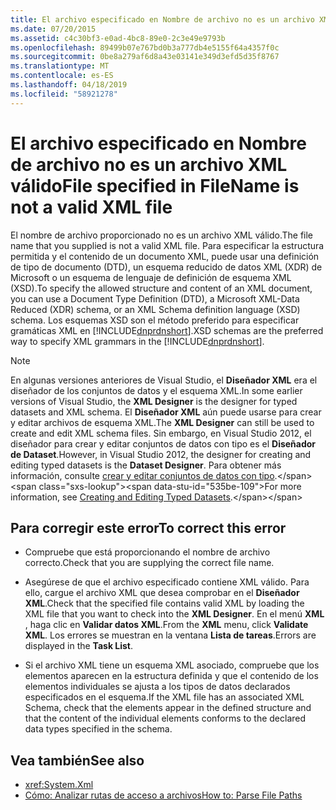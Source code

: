 ```yaml
---
title: El archivo especificado en Nombre de archivo no es un archivo XML válido
ms.date: 07/20/2015
ms.assetid: c4c30bf3-e0ad-4bc8-89e0-2c3e49e9793b
ms.openlocfilehash: 89499b07e767bd0b3a777db4e5155f64a4357f0c
ms.sourcegitcommit: 0be8a279af6d8a43e03141e349d3efd5d35f8767
ms.translationtype: MT
ms.contentlocale: es-ES
ms.lasthandoff: 04/18/2019
ms.locfileid: "58921278"
---
```

# <a name="file-specified-in-filename-is-not-a-valid-xml-file"></a><span data-ttu-id="535be-102">El archivo especificado en Nombre de archivo no es un archivo XML válido</span><span class="sxs-lookup"><span data-stu-id="535be-102">File specified in FileName is not a valid XML file</span></span>

<span data-ttu-id="535be-103">El nombre de archivo proporcionado no es un archivo XML válido.</span><span class="sxs-lookup"><span data-stu-id="535be-103">The file name that you supplied is not a valid XML file.</span></span> <span data-ttu-id="535be-104">Para especificar la estructura permitida y el contenido de un documento XML, puede usar una definición de tipo de documento (DTD), un esquema reducido de datos XML (XDR) de Microsoft o un esquema de lenguaje de definición de esquema XML (XSD).</span><span class="sxs-lookup"><span data-stu-id="535be-104">To specify the allowed structure and content of an XML document, you can use a Document Type Definition (DTD), a Microsoft XML-Data Reduced (XDR) schema, or an XML Schema definition language (XSD) schema.</span></span> <span data-ttu-id="535be-105">Los esquemas XSD son el método preferido para especificar gramáticas XML en [!INCLUDE[dnprdnshort](~/includes/dnprdnshort-md.md)].</span><span class="sxs-lookup"><span data-stu-id="535be-105">XSD schemas are the preferred way to specify XML grammars in the [!INCLUDE[dnprdnshort](~/includes/dnprdnshort-md.md)].</span></span>

> [!NOTE]
> <span data-ttu-id="535be-106">En algunas versiones anteriores de Visual Studio, el **Diseñador XML** era el diseñador de los conjuntos de datos y el esquema XML.</span><span class="sxs-lookup"><span data-stu-id="535be-106">In some earlier versions of Visual Studio, the **XML Designer** is the designer for typed datasets and XML schema.</span></span> <span data-ttu-id="535be-107">El **Diseñador XML** aún puede usarse para crear y editar archivos de esquema XML.</span><span class="sxs-lookup"><span data-stu-id="535be-107">The **XML Designer** can still be used to create and edit XML schema files.</span></span> <span data-ttu-id="535be-108">Sin embargo, en Visual Studio 2012, el diseñador para crear y editar conjuntos de datos con tipo es el **Diseñador de Dataset**.</span><span class="sxs-lookup"><span data-stu-id="535be-108">However, in Visual Studio 2012, the designer for creating and editing typed datasets is the **Dataset Designer**.</span></span> <span data-ttu-id="535be-109">Para obtener más información, consulte [crear y editar conjuntos de datos con tipo](https://docs.microsoft.com/previous-versions/visualstudio/visual-studio-2013/314t4see(v=vs.120)).</span><span class="sxs-lookup"><span data-stu-id="535be-109">For more information, see [Creating and Editing Typed Datasets](https://docs.microsoft.com/previous-versions/visualstudio/visual-studio-2013/314t4see(v=vs.120)).</span></span>

## <a name="to-correct-this-error"></a><span data-ttu-id="535be-110">Para corregir este error</span><span class="sxs-lookup"><span data-stu-id="535be-110">To correct this error</span></span>

- <span data-ttu-id="535be-111">Compruebe que está proporcionando el nombre de archivo correcto.</span><span class="sxs-lookup"><span data-stu-id="535be-111">Check that you are supplying the correct file name.</span></span>

- <span data-ttu-id="535be-112">Asegúrese de que el archivo especificado contiene XML válido. Para ello, cargue el archivo XML que desea comprobar en el **Diseñador XML**.</span><span class="sxs-lookup"><span data-stu-id="535be-112">Check that the specified file contains valid XML by loading the XML file that you want to check into the **XML Designer**.</span></span> <span data-ttu-id="535be-113">En el menú **XML** , haga clic en **Validar datos XML**.</span><span class="sxs-lookup"><span data-stu-id="535be-113">From the **XML** menu, click **Validate XML**.</span></span> <span data-ttu-id="535be-114">Los errores se muestran en la ventana **Lista de tareas**.</span><span class="sxs-lookup"><span data-stu-id="535be-114">Errors are displayed in the **Task List**.</span></span>

- <span data-ttu-id="535be-115">Si el archivo XML tiene un esquema XML asociado, compruebe que los elementos aparecen en la estructura definida y que el contenido de los elementos individuales se ajusta a los tipos de datos declarados especificados en el esquema.</span><span class="sxs-lookup"><span data-stu-id="535be-115">If the XML file has an associated XML Schema, check that the elements appear in the defined structure and that the content of the individual elements conforms to the declared data types specified in the schema.</span></span>

## <a name="see-also"></a><span data-ttu-id="535be-116">Vea también</span><span class="sxs-lookup"><span data-stu-id="535be-116">See also</span></span>

- <xref:System.Xml>
- [<span data-ttu-id="535be-117">Cómo: Analizar rutas de acceso a archivos</span><span class="sxs-lookup"><span data-stu-id="535be-117">How to: Parse File Paths</span></span>](../../visual-basic/developing-apps/programming/drives-directories-files/how-to-parse-file-paths.md)